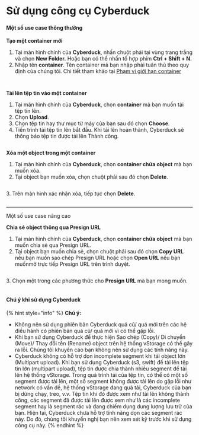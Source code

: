 # Sử dụng công cụ Cyberduck

#### Một số use case thông thường <a href="#sudungcongcucyberduck-motsousecasethongthuong" id="sudungcongcucyberduck-motsousecasethongthuong"></a>

**Tạo một container mới**

1. Tại màn hình chính của **Cyberduck**, nhấn chuột phải tại vùng trang trắng và chọn **New Folder.** Hoặc bạn có thể nhấn tổ hợp phím **Ctrl + Shift + N.**
2. Nhập tên **container**. Tên container mà bạn nhập phải tuân thủ theo quy định của chúng tôi. Chi tiết tham khảo tại [Phạm vi giới hạn container](https://docs.vngcloud.vn/pages/viewpage.action?pageId=49648678)

<figure><img src="https://contabo.com/blog/wp-content/uploads/2022/12/image-7.png" alt=""><figcaption></figcaption></figure>

<figure><img src="https://docs.vngcloud.vn/download/attachments/59805342/image2023-7-14_14-15-57.png?version=1&#x26;modificationDate=1689318958000&#x26;api=v2" alt=""><figcaption></figcaption></figure>

**Tải lên tệp tin vào một container** &#x20;

1. Tại màn hình chính của **Cyberduck**, chọn **container** mà bạn muốn tải tệp tin lên.
2. Chọn **Upload**.
3. Chọn tệp tin hay thư mục từ máy của bạn sau đó chọn **Choose**.
4. Tiến trình tải tệp tin lên bắt đầu. Khi tải lên hoàn thành, Cyberduck sẽ thông báo tệp tin được tải lên Thành công.

<figure><img src="https://contabo.com/blog/wp-content/uploads/2022/12/image-9.png" alt=""><figcaption></figcaption></figure>

**Xóa một object trong một container**

1. Tại màn hình chính của **Cyberduck**, chọn **container chứa object** mà bạn muốn xóa.
2. Tại object bạn muốn xóa, chọn chuột phải sau đó chọn **Delete**.

<figure><img src="https://docs.vngcloud.vn/download/attachments/59805342/image2023-7-17_9-30-26.png?version=1&#x26;modificationDate=1689561028000&#x26;api=v2" alt=""><figcaption></figcaption></figure>

3\. Trên màn hình xác nhận xóa, tiếp tục chọn **Delete**.

<figure><img src="https://docs.vngcloud.vn/download/attachments/59805342/image2023-7-17_9-31-15.png?version=1&#x26;modificationDate=1689561077000&#x26;api=v2" alt=""><figcaption></figcaption></figure>

***

Một số use case nâng cao

**Chia sẻ object thông qua Presign URL**

1. Tại màn hình chính của **Cyberduck**, chọn **container chứa object** mà bạn muốn chia sẻ qua Presign URL.
2. Tại object bạn muốn chia sẻ, chọn chuột phải sau đó chọn **Copy URL** nếu bạn muốn sao chép Presign URL hoặc chọn **Open URL** nếu bạn muốnmở trực tiếp Presign URL trên trình duyệt.

<figure><img src="https://docs.vngcloud.vn/download/attachments/59805342/image2023-7-17_9-34-11.png?version=1&#x26;modificationDate=1689561253000&#x26;api=v2" alt=""><figcaption></figcaption></figure>



3\. Chọn một trong các phương thức cho **Presign URL** mà bạn mong muốn.&#x20;

<figure><img src="https://docs.vngcloud.vn/download/attachments/59805342/image2023-7-17_9-35-40.png?version=1&#x26;modificationDate=1689561343000&#x26;api=v2" alt=""><figcaption></figcaption></figure>

#### Chú ý khi sử dụng Cyberduck <a href="#sudungcongcucyberduck-chuykhisudungcyberduck" id="sudungcongcucyberduck-chuykhisudungcyberduck"></a>

{% hint style="info" %}
**Chú ý:**&#x20;



* Không nên sử dụng phiên bản Cyberduck quá cũ/ quá mới trên các hệ điều hành có phiên bản quá cũ/ quá mới vì có thể gặp lỗi.
* Khi bạn sử dụng Cyberduck để thực hiện Sao chép (Copy)/ Di chuyển (Move)/ Thay đổi tên (Rename) object trên hệ thống vStorage có thể gây ra lỗi. Chúng tôi khuyến cáo bạn không nên sử dụng các tính năng này.
* Cyberduck không có hỗ trợ dọn incomplete segment khi tải object lớn (Multipart upload). Khi bạn sử dụng Cyberduck (s3, swift) để tải lên tệp tin lớn (multipart upload), tệp tin được chia thành nhiều segment để tải lên hệ thống vStorage. Trong quá trình tải của tệp tin, có thể có một số segment được tải lên, một số segment không được tải lên do gặp lỗi như network có vấn đề, hệ thống vStorage đang quá tải, Cyberduck của bạn bị dừng chạy, treo, v.v. Tệp tin khi đó được xem như tải lên không thành công, các segment đã được tải lên được xem như là các incomplete segment hay là segment rác và đang chiếm dụng dung lượng lưu trữ của bạn. Hiện tại, Cyberduck chưa hỗ trợ tính năng dọn các segment rác này. Do đó, chúng tôi khuyến nghị bạn nên xem xét kỹ trước khi sử dụng công cụ này.
{% endhint %}

